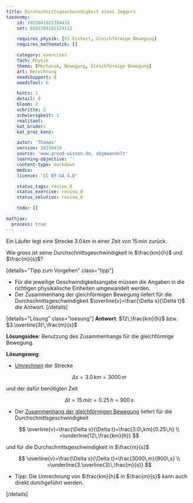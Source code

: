 ```yaml
---
title: Durchschnittsgeschwindigkeit eines Joggers
taxonomy:
	id: 2023041021334432
	set: 0202304102124112

	requires_physik: [SI Einheit, Gleichförmige Bewegung]
	requires_mathematik: []

	category: exercises
	fach: Physik
	thema: [Mechanik, Bewegung, Gleichförmige Bewegung]
	art: Berechnung
	needsSupport: 0
	needsTool: 0

	hints: 1
	detail: 0
	bloom: 2
	schritte: 2
	schwierigkeit: 1
	realitaet: 
	kat_bruder:
	kat_proz_konz: 

	autor: 'Thomas'
	version: 20230410
	source: 'www.grund-wissen.de, abgewandelt'
	learning-objective: ''
	content-type: markdown
	media:
	licence: 'CC BY-SA 4.0'

	status_tags: review_0
	status_exercise: review_0
	status_solution: review_0

	todo: []

mathjax:
  process: true
---
```

Ein Läufer legt eine Strecke $3.0\,km$ in einer Zeit von $15\,min$ zurück.

Wie gross ist seine Durchschnittsgeschwindigkeit in $\frac{km}{h}$ und $\frac{m}{s}$?

[details="Tipp zum Vorgehen" class="tipp"]
- Für die jeweilige Geschwindigkeitsangabe müssen die Angaben in die richtigen physikalische Einheiten umgewandelt werden.
- Der Zusammenhang der gleichförmigen Bewegung liefert für die Durchschnittsgeschwindigkeit $\overline{v}=\frac{\Delta s}{\Delta t}$ die Antwort.
[/details]

[details="Lösung" class="loesung"]
**Antwort**: $12\,\frac{km}{h}$ bzw. $3.\overline{3}\,\frac{m}{s}$

**Lösungsidee**: Benutzung des Zusammenhangs für die gleichförmige Bewegung.

**Lösungsweg**:
- [Umrechnen](../) der Strecke

$$
\Delta s = 3.0\,km=3000\,m
$$ 

und der dafür benötigten Zeit

$$
\Delta t = 15\,min=0.25\,h=900\,s
$$

- Der [Zusammenhang der gleichförmigen Bewegung](../) liefert für die Durchschnittsgeschwindigkeit

$$
\overline{v}=\frac{\Delta s}{\Delta t}=\frac{3.0\,km}{0.25\,h} \\
																			=\underline{12\,\frac{km}{h}}
$$

und für die Durchschnittsgeschwindigkeit in $\frac{m}{s}$

$$
\overline{v}=\frac{\Delta s}{\Delta t}=\frac{3000\,m}{900\,s} \\
																			=\underline{3.\overline{3}\,\frac{m}{s}}
$$

- Tipp: Die Umrechnung von $\frac{km}{h}$ in $\frac{m}{s}$ kann auch direkt durchgeführt werden.

[/details]